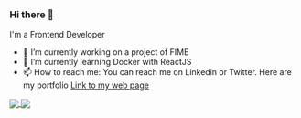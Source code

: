 ### Hi there 👋

<!--
**HectorMtz22/HectorMtz22** is a ✨ _special_ ✨ repository because its `README.md` (this file) appears on your GitHub profile.

Here are some ideas to get you started:

- 🔭 I’m currently working on ...
- 🌱 I’m currently learning ...
- 👯 I’m looking to collaborate on ...
- 🤔 I’m looking for help with ...
- 💬 Ask me about ...
- 📫 How to reach me: ...
- 😄 Pronouns: ...
- ⚡ Fun fact: ...
-->

I'm a Frontend Developer

- 🔭 I’m currently working on a project of FIME
- 🌱 I’m currently learning Docker with ReactJS
- 📫 How to reach me: You can reach me on Linkedin or Twitter. Here are my portfolio 
<a href="https://hmtzdev.tech">Link to my web page</a>

<a href="https://github.com/anuraghazra/github-readme-stats">
  <img align="center" src="https://github-readme-stats.vercel.app/api?username=HectorMtz22&count_private=true&theme=vue-dark&show_icons=true" />
</a>
<a href="https://github.com/anuraghazra/convoychat">
  <img align="center" src="https://github-readme-stats.vercel.app/api/top-langs/?username=HectorMtz22&count_private=true&theme=vue-dark" />
</a>
